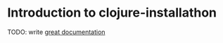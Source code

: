 # Introduction to clojure-installathon

TODO: write [great documentation](http://jacobian.org/writing/what-to-write/)
